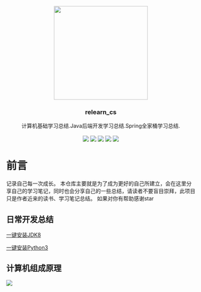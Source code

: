 
<p align="center" >
    <img src="http://tx-img.lmsun.cn/2021/03/17/16159503312877/16159503261021.jpg" width="250">
    <h3 align="center">relearn_cs</h3>
    <p align="center">
        计算机基础学习总结.Java后端开发学习总结.Spring全家桶学习总结.
        <br>
        <br>
        <img src="https://img.shields.io/badge/relearn__cs-%E5%90%8E%E7%AB%AF%E5%BC%80%E5%8F%91-lightgrey" >
        <img src="https://img.shields.io/badge/relearn__cs-Java开发-brightgreen" >
        <img src="https://img.shields.io/badge/relearn__cs-%E8%AE%A1%E7%AE%97%E6%9C%BA%E7%BD%91%E7%BB%9C-blue" >
         <img src="https://img.shields.io/badge/relearn__cs-%E6%93%8D%E4%BD%9C%E7%B3%BB%E7%BB%9F-red" >
        <img src="https://img.shields.io/badge/relearn__cs-%E8%AE%A1%E7%AE%97%E6%9C%BA%E7%BB%84%E6%88%90-yellow" >
    </p>
</p>

# 前言
记录自己每一次成长。
本仓库主要就是为了成为更好的自己所建立，会在这里分享自己的学习笔记，同时也会分享自己的一些总结，请读者不要盲目崇拜，此项目只是作者近来的读书、学习笔记总结。
如果对你有帮助感谢star
## 日常开发总结

[一键安装JDK8](./development-skills/通过shell脚本一键安装JDK8.md)

[一键安装Python3](./development-skills/通过shell脚本一键安装python3.md)

## 计算机组成原理

![](http://tx-img.lmsun.cn/2021/03/18/16160539444362/ji-suan-ji-zu-cheng-yuan-li.png)


